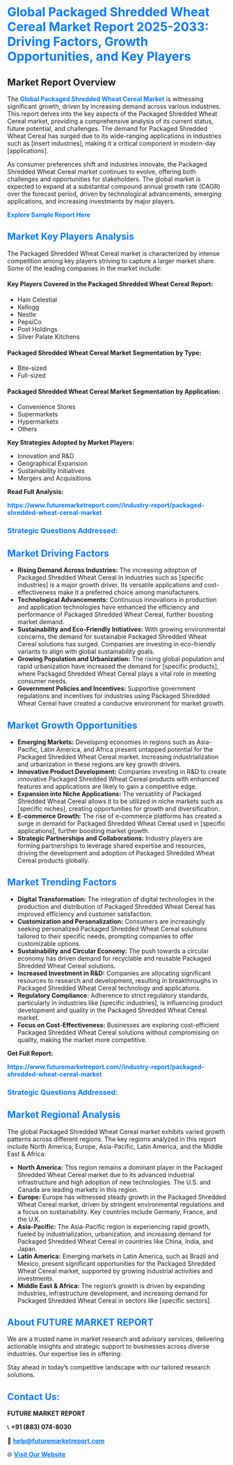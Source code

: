 <h1 style="color: #007BFF;">Global Packaged Shredded Wheat Cereal Market Report 2025-2033: Driving Factors, Growth Opportunities, and Key Players</h1>

<section id="overview">
<h2>Market Report Overview</h2>
<p>The <a href="https://www.futuremarketreport.com//industry-report/packaged-shredded-wheat-cereal-market" style="color: #007BFF; text-decoration: none;"><strong>Global Packaged Shredded Wheat Cereal Market</strong></a> is witnessing significant growth, driven by increasing demand across various industries. This report delves into the key aspects of the Packaged Shredded Wheat Cereal market, providing a comprehensive analysis of its current status, future potential, and challenges. The demand for Packaged Shredded Wheat Cereal has surged due to its wide-ranging applications in industries such as [insert industries], making it a critical component in modern-day [applications].</p>
<p>As consumer preferences shift and industries innovate, the Packaged Shredded Wheat Cereal market continues to evolve, offering both challenges and opportunities for stakeholders. The global market is expected to expand at a substantial compound annual growth rate (CAGR) over the forecast period, driven by technological advancements, emerging applications, and increasing investments by major players.</p>
</section>

<section id="overview">
<p><a href="https://www.futuremarketreport.com//request-sample/reportId=50848" style="color: #007BFF; text-decoration: none;"><strong>Explore Sample Report Here</strong></a></p>
</section>

<section id="key-players">
<h2 style="color: #007BFF;">Market Key Players Analysis</h2>
<p>The Packaged Shredded Wheat Cereal market is characterized by intense competition among key players striving to capture a larger market share. Some of the leading companies in the market include:</p>
<h4>Key Players Covered in the Packaged Shredded Wheat Cereal Report:</h4>
<ul><li>Hain Celestial</li><li>Kellogg</li><li>Nestle</li><li>PepsiCo</li><li>Post Holdings</li><li>Silver Palate Kitchens</li></ul>
<h4>Packaged Shredded Wheat Cereal Market Segmentation by Type:</h4>
<ul><li>Bite-sized</li><li>Full-sized</li></ul>

<h4>Packaged Shredded Wheat Cereal Market Segmentation by Application:</h4>
<ul><li>Convenience Stores</li><li>Supermarkets</li><li>Hypermarkets</li><li>Others</li></ul>
<p><strong>Key Strategies Adopted by Market Players:</strong></p>
<ul>
<li>Innovation and R&D</li>
<li>Geographical Expansion</li>
<li>Sustainability Initiatives</li>
<li>Mergers and Acquisitions</li>
</ul>
</section>

<section>
<p><strong>Read Full Analysis: </strong></p><a href="https://www.futuremarketreport.com//industry-report/packaged-shredded-wheat-cereal-market" style="color: #007BFF; text-decoration: none;"><strong>https://www.futuremarketreport.com//industry-report/packaged-shredded-wheat-cereal-market</strong></a>
<h3 style="color: #007BFF;">Strategic Questions Addressed:</h3>
</section>

<section id="driving-factors">
<h2 style="color: #007BFF;">Market Driving Factors</h2>
<ul>
<li><strong>Rising Demand Across Industries:</strong> The increasing adoption of Packaged Shredded Wheat Cereal in industries such as [specific industries] is a major growth driver. Its versatile applications and cost-effectiveness make it a preferred choice among manufacturers.</li>
<li><strong>Technological Advancements:</strong> Continuous innovations in production and application technologies have enhanced the efficiency and performance of Packaged Shredded Wheat Cereal, further boosting market demand.</li>
<li><strong>Sustainability and Eco-Friendly Initiatives:</strong> With growing environmental concerns, the demand for sustainable Packaged Shredded Wheat Cereal solutions has surged. Companies are investing in eco-friendly variants to align with global sustainability goals.</li>
<li><strong>Growing Population and Urbanization:</strong> The rising global population and rapid urbanization have increased the demand for [specific products], where Packaged Shredded Wheat Cereal plays a vital role in meeting consumer needs.</li>
<li><strong>Government Policies and Incentives:</strong> Supportive government regulations and incentives for industries using Packaged Shredded Wheat Cereal have created a conducive environment for market growth.</li>
</ul>
</section>

<section id="growth-opportunities">
<h2 style="color: #007BFF;">Market Growth Opportunities</h2>
<ul>
<li><strong>Emerging Markets:</strong> Developing economies in regions such as Asia-Pacific, Latin America, and Africa present untapped potential for the Packaged Shredded Wheat Cereal market. Increasing industrialization and urbanization in these regions are key growth drivers.</li>
<li><strong>Innovative Product Development:</strong> Companies investing in R&D to create innovative Packaged Shredded Wheat Cereal products with enhanced features and applications are likely to gain a competitive edge.</li>
<li><strong>Expansion into Niche Applications:</strong> The versatility of Packaged Shredded Wheat Cereal allows it to be utilized in niche markets such as [specific niches], creating opportunities for growth and diversification.</li>
<li><strong>E-commerce Growth:</strong> The rise of e-commerce platforms has created a surge in demand for Packaged Shredded Wheat Cereal used in [specific applications], further boosting market growth.</li>
<li><strong>Strategic Partnerships and Collaborations:</strong> Industry players are forming partnerships to leverage shared expertise and resources, driving the development and adoption of Packaged Shredded Wheat Cereal products globally.</li>
</ul>
</section>

<section id="trending-factors">
<h2 style="color: #007BFF;">Market Trending Factors</h2>
<ul>
<li><strong>Digital Transformation:</strong> The integration of digital technologies in the production and distribution of Packaged Shredded Wheat Cereal has improved efficiency and customer satisfaction.</li>
<li><strong>Customization and Personalization:</strong> Consumers are increasingly seeking personalized Packaged Shredded Wheat Cereal solutions tailored to their specific needs, prompting companies to offer customizable options.</li>
<li><strong>Sustainability and Circular Economy:</strong> The push towards a circular economy has driven demand for recyclable and reusable Packaged Shredded Wheat Cereal solutions.</li>
<li><strong>Increased Investment in R&D:</strong> Companies are allocating significant resources to research and development, resulting in breakthroughs in Packaged Shredded Wheat Cereal technology and applications.</li>
<li><strong>Regulatory Compliance:</strong> Adherence to strict regulatory standards, particularly in industries like [specific industries], is influencing product development and quality in the Packaged Shredded Wheat Cereal market.</li>
<li><strong>Focus on Cost-Effectiveness:</strong> Businesses are exploring cost-efficient Packaged Shredded Wheat Cereal solutions without compromising on quality, making the market more competitive.</li>
</ul>
</section>

<section>
<p><strong>Get Full Report: </strong></p><a href="https://www.futuremarketreport.com//industry-report/packaged-shredded-wheat-cereal-market" style="color: #007BFF; text-decoration: none;"><strong>https://www.futuremarketreport.com//industry-report/packaged-shredded-wheat-cereal-market</strong></a>
<h3 style="color: #007BFF;">Strategic Questions Addressed:</h3>
</section>


<section id="regional-analysis">
<h2 style="color: #007BFF;">Market Regional Analysis</h2>
<p>The global Packaged Shredded Wheat Cereal market exhibits varied growth patterns across different regions. The key regions analyzed in this report include North America, Europe, Asia-Pacific, Latin America, and the Middle East & Africa:</p>
<ul>
<li><strong>North America:</strong> This region remains a dominant player in the Packaged Shredded Wheat Cereal market due to its advanced industrial infrastructure and high adoption of new technologies. The U.S. and Canada are leading markets in this region.</li>
<li><strong>Europe:</strong> Europe has witnessed steady growth in the Packaged Shredded Wheat Cereal market, driven by stringent environmental regulations and a focus on sustainability. Key countries include Germany, France, and the U.K.</li>
<li><strong>Asia-Pacific:</strong> The Asia-Pacific region is experiencing rapid growth, fueled by industrialization, urbanization, and increasing demand for Packaged Shredded Wheat Cereal in countries like China, India, and Japan.</li>
<li><strong>Latin America:</strong> Emerging markets in Latin America, such as Brazil and Mexico, present significant opportunities for the Packaged Shredded Wheat Cereal market, supported by growing industrial activities and investments.</li>
<li><strong>Middle East & Africa:</strong> The region’s growth is driven by expanding industries, infrastructure development, and increasing demand for Packaged Shredded Wheat Cereal in sectors like [specific sectors].</li>
</ul>
</section>

<footer>
<h2 style="color: #007BFF;">About FUTURE MARKET REPORT</h2>
<p>We are a trusted name in market research and advisory services, delivering actionable insights and strategic support to businesses across diverse industries. Our expertise lies in offering:</p>

<p>Stay ahead in today’s competitive landscape with our tailored research solutions.</p>

<h2 style="color: #007BFF;">Contact Us:</h2>
<p><strong>FUTURE MARKET REPORT</strong></p>
<p>📞 <strong>+91 (883) 074-8030</strong></p>
<p>📧 <strong><a href="mailto:help@futuremarketreport.com" style="color: #007BFF;">help@futuremarketreport.com</a></strong></p>
<p>🌐 <strong><a href="https://www.futuremarketreport.com/" style="color: #007BFF;">Visit Our Website</a></strong></p>
</footer>
